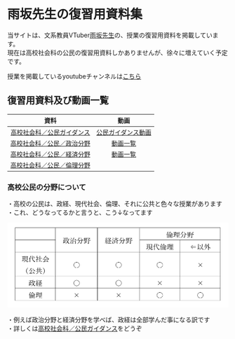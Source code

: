# 雨坂先生の復習用資料集  
  
当サイトは、文系教員VTuber[雨坂先生](https://twitter.com/teacheramesaka)の、授業の復習用資料を掲載しています。  
現在は高校社会科の公民の復習用資料しかありませんが、徐々に増えていく予定です。  
  
授業を掲載しているyoutubeチャンネルは[こちら](https://www.youtube.com/channel/UCrht6vxr8hPElHXKxjyJEZA)  
  
  
## 復習用資料及び動画一覧  
  
|資料|動画|
|:----:|:----:|
|[高校社会科／公民ガイダンス](highscoolcivicsguidance.md)|[公民ガイダンス動画](https://www.youtube.com/watch?v=HRJkEYP2FC8)|
|[高校社会科／公民／政治分野](https://teacheramesaka.github.io/highschoolpolitics/)|[動画一覧](https://teacheramesaka.github.io/highschoolpolitics/LIST.html)|
|[高校社会科／公民／経済分野](https://teacheramesaka.github.io/highschooleconomics/)|[動画一覧](https://teacheramesaka.github.io/highschooleconomics/LIST.html)|
|[高校社会科／公民／倫理分野](https://teacheramesaka.github.io/highschoolethics/)||

### 高校公民の分野について
・高校の公民は、政経、現代社会、倫理、それに公共と色々な授業があります  
・これ、どうなってるかと言うと、こう↓なってます  

![](media/highschoolcivicsguidance01.png)

・例えば政治分野と経済分野を学べば、政経は全部学んだ事になる訳です  
・詳しくは[高校社会科／公民ガイダンス](highscoolcivicsguidance.md)をどうぞ
  
  
  